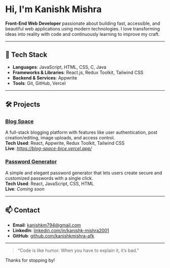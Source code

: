 # Hi, I'm Kanishk Mishra

**Front-End Web Developer** passionate about building fast, accessible, and beautiful web applications using modern technologies. I love transforming ideas into reality with code and continuously learning to improve my craft.

---

## 🚀 Tech Stack

- **Languages**: JavaScript, HTML, CSS, C, Java  
- **Frameworks & Libraries**: React.js, Redux Toolkit, Tailwind CSS  
- **Backend & Services**: Appwrite  
- **Tools**: Git, GitHub, Vercel  

---

## 🛠 Projects

### [Blog Space](https://github.com/kanishkmishra-afk/blog-space)  
A full-stack blogging platform with features like user authentication, post creation/editing, image uploads, and access control.  
**Tech Used**: React, Appwrite, Redux Toolkit, Tailwind CSS  
**Live**: *https://blog-space-bice.vercel.app/*

### [Password Generator](https://github.com/kanishkmishra-afk/password-generator)  
A simple and elegant password generator that lets users create secure and customized passwords with a single click.  
**Tech Used**: React, JavaScript, CSS, HTML  
**Live**: *Coming soon*

---

## 📫 Contact

- **Email**: [kanishkm794@gmail.com](mailto:kanishkm794@gmail.com)  
- **LinkedIn**: [linkedin.com/in/kanishk-mishra2001](https://linkedin.com/in/kanishk-mishra2001)  
- **GitHub**: [github.com/kanishkmishra-afk](https://github.com/kanishkmishra-afk)  

---

> “Code is like humor. When you have to explain it, it’s bad.”

Thanks for stopping by!
